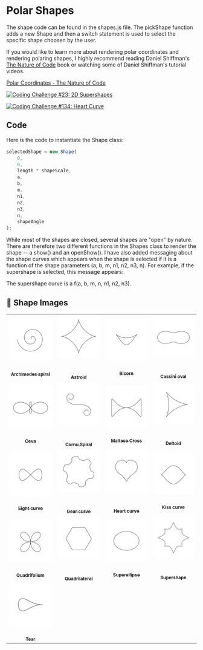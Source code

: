 # Polar Shapes

The shape code can be found in the shapes.js file. The pickShape function adds a new Shape and then a switch statement is used to select the specific shape choosen by the user.

If you would like to learn more about rendering polar coordinates and rendering polaring shapes, I highly recommend reading Daniel Shiffman's [The Nature of Code](https://natureofcode.com/) book or watching some  of Daniel Shiffman's tutorial videos.

[Polar Coordinates - The Nature of Code](https://www.youtube.com/watch?v=O5wjXoFrau4k)

[![Coding Challenge #23: 2D Supershapes](https://img.youtube.com/vi/ksRoh-10lak/0.jpg)](https://www.youtube.com/watch?v=ksRoh-10lak)

[![Coding Challenge #134: Heart Curve](https://img.youtube.com/vi/oUBAi9xQ2X4/0.jpg)](https://www.youtube.com/watch?v=oUBAi9xQ2X4)

## Code

Here is the code to instantiate the Shape class: 

```JavaScript
selectedShape = new Shape(
    0,
    0,
    length * shapeScale,
    a,
    b,
    m,
    n1,
    n2,
    n3,
    n,
    shapeAngle
);
```

While most of the shapes are closed, several shapes are "open" by nature. There are therefore two different functions in the Shapes class to render the shape -- a show() and an openShow(). I have also added messaging about the shape curves which appears when the shape is selected if it is a function of the shape parameters (a, b, m, n1, n2, n3, n). For example, if the supershape is selected, this message appears:

The supershape curve is a f(a, b, m, n, n1, n2, n3).

## 🌄 Shape Images

<!-- IMAGE-LIST:START - Do not remove or modify this section -->
<!-- prettier-ignore-start -->
<!-- markdownlint-disable -->
<table>
  <tbody>
   <tr>
     <td align="center"><a href="Shape-Examples/archimedes.md"> <img class="img" src="assets/shape_images/archimedes.jpg" alt="Archimedes spiral" style="vertical-align:top;" width="300" /><br /><sub><b><br/>Archimedes spiral</b></sub></a></td>
     <td align="center"><a href="Shape-Examples/astroid.md"> <img class="img" src="assets/shape_images/astroid.jpg" alt="Astroid" style=" display: block;
    margin-left: auto;
    margin-right: auto;" width="300" /><br /><sub><b><br/>Astroid</b></sub></a></td>
     <td align="center"><a href="Shape-Examples/bicorn.md"> <img class="img" src="assets/shape_images/bicorn.jpg" alt="Bicorn" style="vertical-align:top;" width="300" /><br /><sub><b><br/>Bicorn </b></sub></a></td>
     <td align="center"><a href="Shape-Examples/cassini.md"> <img class="img" src="assets/shape_images/cassini.jpg" alt="Cassini oval" style=" display: block;
    margin-left: auto;
    margin-right: auto;" width="300" /><br /><sub><b><br/>Cassini oval</b></sub></a></td>
    </tr>
    <tr>
     <td align="center"><a href="Shape-Examples/ceva.md"> <img class="img" src="assets/shape_images/ceva.jpg" alt="Ceva" style="vertical-align:top;" width="300" /><br /><sub><b><br/>Ceva</b></sub></a></td>
     <td align="center"><a href="Shape-Examples/cornu.md"> <img class="img" src="assets/shape_images/cornu.jpg" alt="Cornu spiral" style=" display: block;
    margin-left: auto;
    margin-right: auto;" width="300" /><br /><sub><b><br/>Cornu Spiral</b></sub></a></td>
     <td align="center"><a href="Shape-Examples/cross.md"> <img class="img" src="assets/shape_images/cross.jpg" alt="Cross" style="vertical-align:top;" width="300" /><br /><sub><b><br/>Maltese Cross</b></sub></a></td>
     <td align="center"><a href="Shape-Examples/deltoid.md"> <img class="img" src="assets/shape_images/deltoid.jpg" alt="Deltoid" style=" display: block;
    margin-left: auto;
    margin-right: auto;" width="300" /><br /><sub><b><br/>Deltoid</b></sub></a></td>
    </tr>
    <tr>
     <td align="center"><a href="Shape-Examples/eight.md"> <img class="img" src="assets/shape_images/eight.jpg" alt="Eight curve" style="vertical-align:top;" width="300" /><br /><sub><b><br/>Eight curve</b></sub></a></td>
     <td align="center"><a href="Shape-Examples/gear.md"> <img class="img" src="assets/shape_images/gear.jpg" alt="Gear curve" style=" display: block;
    margin-left: auto;
    margin-right: auto;" width="300" /><br /><sub><b><br/>Gear curve</b></sub></a></td>
     <td align="center"><a href="Shape-Examples/heart.md"> <img class="img" src="assets/shape_images/heart.jpg" alt="Heart curve" style=" display: block;
    margin-left: auto;
    margin-right: auto;" width="300" /><br /><sub><b><br/>Heart curve</b></sub></a></td>
     <td align="center"><a href="Shape-Examples/kiss.md"> <img class="img" src="assets/shape_images/kiss.jpg" alt="Kiss curve" style="vertical-align:top;" width="300" /><br /><sub><b><br/>Kiss curve</b></sub></a></td>
    </tr>
    <tr>
     <td align="center"><a href="Shape-Examples/quadrifolium.md"> <img class="img" src="assets/shape_images/quadrifolium.jpg" alt="Quadrifolium" style="vertical-align:top;" width="300" /><br /><sub><b><br/>Quadrifolium</b></sub></a></td>
     <td align="center"><a href="Shape-Examples/quadrilateral.md"> <img class="img" src="assets/shape_images/quadrilateral.jpg" alt="Quadrilateral" style=" display: block;
    margin-left: auto;
    margin-right: auto;" width="300" /><br /><sub><b><br/>Quadrilateral</b></sub></a></td>
     <td align="center"><a href="Shape-Examples/superellipse.md"> <img class="img" src="assets/shape_images/superellipse.jpg" alt="Superellipse" style="vertical-align:top;" width="300" /><br /><sub><b><br/>Superellipse</b></sub></a></td>
       <td align="center"><a href="Shape-Examples/supershape.md"> <img class="img" src="assets/shape_images/supershape.jpg" alt="Supershape" style=" display: block;
    margin-left: auto;
    margin-right: auto;" width="300" /><br /><sub><b><br/>Supershape</b></sub></a></td>
    </tr>
    <tr>
     <td align="center"><a href="Shape-Examples/tear.md"> <img class="img" src="assets/shape_images/tear.jpg" alt="Tear" style="vertical-align:top;" width="300" /><br /><sub><b><br/>Tear</b></sub></a></td>
     </tr>
 </tbody>
</table>

<!-- markdownlint-restore -->
<!-- prettier-ignore-end -->

<!-- IMAGE-LIST:END -->